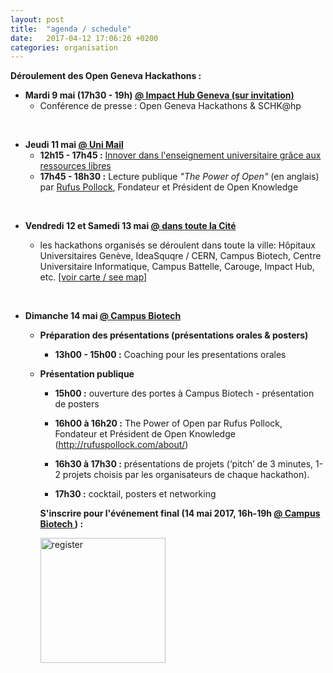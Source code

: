 ```yaml
---
layout: post
title:  "agenda / schedule"
date:   2017-04-12 17:06:26 +0200
categories: organisation
---
```



**Déroulement des Open Geneva Hackathons :**

*  **Mardi 9 mai (17h30 - 19h) <a href="https://geneva.impacthub.net/" target="_blank">@ Impact Hub Geneva (sur invitation)</a>**
    * Conférence de presse  : Open Geneva Hackathons & SCHK@hp

<br>

* **Jeudi 11 mai <a href="https://www.unige.ch/presse/plans/uni-mail-uni-pignon/" target="_blank">@ Uni Mail </a>**
    * **12h15 - 17h45 :** <a href="http://www.unige.ch/rdvens" target="_blank" >Innover dans l'enseignement universitaire grâce aux ressources libres</a>
    * **17h45 - 18h30 :** Lecture publique *"The Power of Open"* (en anglais)<br> par <a href="http://rufuspollock.com/about/" target="_blank">Rufus Pollock</a>, Fondateur et Président de Open Knowledge


<br>

*  **Vendredi 12 et Samedi 13 mai <a href="{{ site.baseurl }}{% post_url 2017-04-12-hackathons %}">@ dans toute la Cité</a>**

    * les hackathons organisés se déroulent dans toute la ville: Hôpitaux Universitaires Genève, IdeaSquqre / CERN, Campus Biotech, Centre Universitaire Informatique, Campus Battelle, Carouge, Impact Hub, etc. <a href="{{ site.baseurl }}{% post_url 2017-04-12-hackathons %}">[voir carte / see map]</a>

<br>


* **Dimanche 14 mai <a href="https://www.unige.ch/presse/plans/cmu-2/" target="_blank">@ Campus Biotech </a>**

    *  **Préparation des présentations (présentations orales & posters)**  

        * **13h00 - 15h00 :** Coaching pour les presentations orales


    *  **Présentation publique**

        * **15h00 :** ouverture des portes à Campus Biotech - présentation de posters

        * **16h00 à 16h20 :** The Power of Open par Rufus Pollock, Fondateur et Président de Open Knowledge (<a href="http://rufuspollock.com/about/">http://rufuspollock.com/about/</a>)

        * **16h30 à 17h30 :** présentations de projets (‘pitch’ de 3 minutes, 1-2 projets choisis par les organisateurs de chaque hackathon).

        * **17h30 :** cocktail, posters et networking

        **S'inscrire pour l'événement final (14 mai 2017, 16h-19h <a href="https://www.unige.ch/presse/plans/cmu-2/" target="_blank">@ Campus Biotech </a>) :**


        <a href="https://www.eventbrite.com/e/open-geneva-hackathons-tickets-33669345920" class="button style1" target="_blank"><img src="{{ site.baseurl }}/images/register_eventbrite_eng.png" alt="register" style="width:200px; align:center"/></a>
